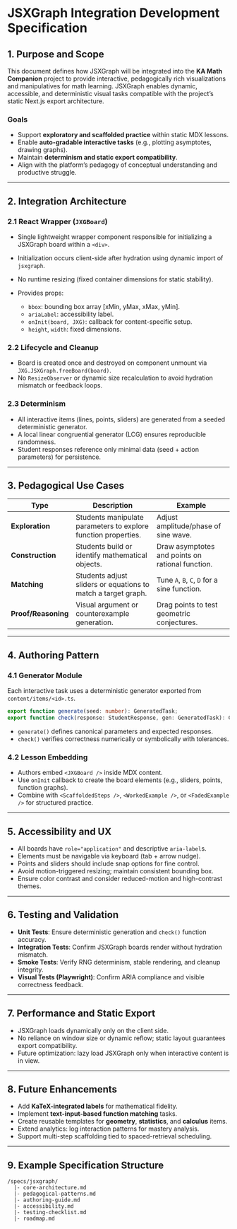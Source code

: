 # JSXGraph Integration Development Specification

## 1. Purpose and Scope

This document defines how JSXGraph will be integrated into the **KA Math Companion** project to provide interactive, pedagogically rich visualizations and manipulatives for math learning. JSXGraph enables dynamic, accessible, and deterministic visual tasks compatible with the project’s static Next.js export architecture.

### Goals

* Support **exploratory and scaffolded practice** within static MDX lessons.
* Enable **auto-gradable interactive tasks** (e.g., plotting asymptotes, drawing graphs).
* Maintain **determinism and static export compatibility**.
* Align with the platform’s pedagogy of conceptual understanding and productive struggle.

---

## 2. Integration Architecture

### 2.1 React Wrapper (`JXGBoard`)

* Single lightweight wrapper component responsible for initializing a JSXGraph board within a `<div>`.
* Initialization occurs client-side after hydration using dynamic import of `jsxgraph`.
* No runtime resizing (fixed container dimensions for static stability).
* Provides props:

  * `bbox`: bounding box array [xMin, yMax, xMax, yMin].
  * `ariaLabel`: accessibility label.
  * `onInit(board, JXG)`: callback for content-specific setup.
  * `height`, `width`: fixed dimensions.

### 2.2 Lifecycle and Cleanup

* Board is created once and destroyed on component unmount via `JXG.JSXGraph.freeBoard(board)`.
* No `ResizeObserver` or dynamic size recalculation to avoid hydration mismatch or feedback loops.

### 2.3 Determinism

* All interactive items (lines, points, sliders) are generated from a seeded deterministic generator.
* A local linear congruential generator (LCG) ensures reproducible randomness.
* Student responses reference only minimal data (seed + action parameters) for persistence.

---

## 3. Pedagogical Use Cases

| Type                | Description                                                    | Example                                          |
| ------------------- | -------------------------------------------------------------- | ------------------------------------------------ |
| **Exploration**     | Students manipulate parameters to explore function properties. | Adjust amplitude/phase of sine wave.             |
| **Construction**    | Students build or identify mathematical objects.               | Draw asymptotes and points on rational function. |
| **Matching**        | Students adjust sliders or equations to match a target graph.  | Tune `A`, `B`, `C`, `D` for a sine function.     |
| **Proof/Reasoning** | Visual argument or counterexample generation.                  | Drag points to test geometric conjectures.       |

---

## 4. Authoring Pattern

### 4.1 Generator Module

Each interactive task uses a deterministic generator exported from `content/items/<id>.ts`.

```ts
export function generate(seed: number): GeneratedTask;
export function check(response: StudentResponse, gen: GeneratedTask): CheckResult;
```

* `generate()` defines canonical parameters and expected responses.
* `check()` verifies correctness numerically or symbolically with tolerances.

### 4.2 Lesson Embedding

* Authors embed `<JXGBoard />` inside MDX content.
* Use `onInit` callback to create the board elements (e.g., sliders, points, function graphs).
* Combine with `<ScaffoldedSteps />`, `<WorkedExample />`, or `<FadedExample />` for structured practice.

---

## 5. Accessibility and UX

* All boards have `role="application"` and descriptive `aria-label`s.
* Elements must be navigable via keyboard (tab + arrow nudge).
* Points and sliders should include snap options for fine control.
* Avoid motion-triggered resizing; maintain consistent bounding box.
* Ensure color contrast and consider reduced-motion and high-contrast themes.

---

## 6. Testing and Validation

* **Unit Tests**: Ensure deterministic generation and `check()` function accuracy.
* **Integration Tests**: Confirm JSXGraph boards render without hydration mismatch.
* **Smoke Tests**: Verify RNG determinism, stable rendering, and cleanup integrity.
* **Visual Tests (Playwright)**: Confirm ARIA compliance and visible correctness feedback.

---

## 7. Performance and Static Export

* JSXGraph loads dynamically only on the client side.
* No reliance on window size or dynamic reflow; static layout guarantees export compatibility.
* Future optimization: lazy load JSXGraph only when interactive content is in view.

---

## 8. Future Enhancements

* Add **KaTeX-integrated labels** for mathematical fidelity.
* Implement **text-input-based function matching** tasks.
* Create reusable templates for **geometry**, **statistics**, and **calculus** items.
* Extend analytics: log interaction patterns for mastery analysis.
* Support multi-step scaffolding tied to spaced-retrieval scheduling.

---

## 9. Example Specification Structure

```
/specs/jsxgraph/
  |- core-architecture.md
  |- pedagogical-patterns.md
  |- authoring-guide.md
  |- accessibility.md
  |- testing-checklist.md
  |- roadmap.md
```

